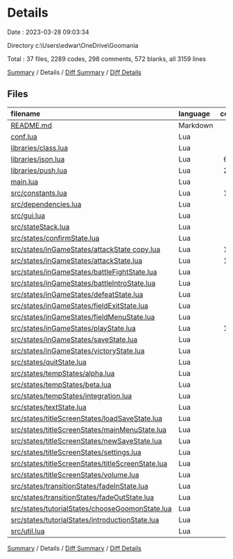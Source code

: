 # Details

Date : 2023-03-28 09:03:34

Directory c:\\Users\\edwar\\OneDrive\\Goomania

Total : 37 files,  2289 codes, 298 comments, 572 blanks, all 3159 lines

[Summary](results.md) / Details / [Diff Summary](diff.md) / [Diff Details](diff-details.md)

## Files
| filename | language | code | comment | blank | total |
| :--- | :--- | ---: | ---: | ---: | ---: |
| [README.md](/README.md) | Markdown | 7 | 0 | 3 | 10 |
| [conf.lua](/conf.lua) | Lua | 48 | 0 | 3 | 51 |
| [libraries/class.lua](/libraries/class.lua) | Lua | 74 | 9 | 16 | 99 |
| [libraries/json.lua](/libraries/json.lua) | Lua | 603 | 182 | 156 | 941 |
| [libraries/push.lua](/libraries/push.lua) | Lua | 219 | 8 | 54 | 281 |
| [main.lua](/main.lua) | Lua | 42 | 10 | 21 | 73 |
| [src/constants.lua](/src/constants.lua) | Lua | 152 | 6 | 11 | 169 |
| [src/dependencies.lua](/src/dependencies.lua) | Lua | 32 | 1 | 10 | 43 |
| [src/gui.lua](/src/gui.lua) | Lua | 33 | 6 | 10 | 49 |
| [src/stateStack.lua](/src/stateStack.lua) | Lua | 20 | 0 | 4 | 24 |
| [src/states/confirmState.lua](/src/states/confirmState.lua) | Lua | 40 | 2 | 11 | 53 |
| [src/states/inGameStates/attackState copy.lua](/src/states/inGameStates/attackState%20copy.lua) | Lua | 104 | 13 | 32 | 149 |
| [src/states/inGameStates/attackState.lua](/src/states/inGameStates/attackState.lua) | Lua | 101 | 14 | 29 | 144 |
| [src/states/inGameStates/battleFightState.lua](/src/states/inGameStates/battleFightState.lua) | Lua | 57 | 9 | 13 | 79 |
| [src/states/inGameStates/battleIntroState.lua](/src/states/inGameStates/battleIntroState.lua) | Lua | 48 | 3 | 14 | 65 |
| [src/states/inGameStates/defeatState.lua](/src/states/inGameStates/defeatState.lua) | Lua | 18 | 0 | 6 | 24 |
| [src/states/inGameStates/fieldExitState.lua](/src/states/inGameStates/fieldExitState.lua) | Lua | 22 | 1 | 6 | 29 |
| [src/states/inGameStates/fieldMenuState.lua](/src/states/inGameStates/fieldMenuState.lua) | Lua | 24 | 1 | 7 | 32 |
| [src/states/inGameStates/playState.lua](/src/states/inGameStates/playState.lua) | Lua | 121 | 10 | 21 | 152 |
| [src/states/inGameStates/saveState.lua](/src/states/inGameStates/saveState.lua) | Lua | 23 | 0 | 8 | 31 |
| [src/states/inGameStates/victoryState.lua](/src/states/inGameStates/victoryState.lua) | Lua | 16 | 0 | 6 | 22 |
| [src/states/quitState.lua](/src/states/quitState.lua) | Lua | 7 | 0 | 2 | 9 |
| [src/states/tempStates/alpha.lua](/src/states/tempStates/alpha.lua) | Lua | 17 | 0 | 7 | 24 |
| [src/states/tempStates/beta.lua](/src/states/tempStates/beta.lua) | Lua | 17 | 0 | 7 | 24 |
| [src/states/tempStates/integration.lua](/src/states/tempStates/integration.lua) | Lua | 17 | 0 | 7 | 24 |
| [src/states/textState.lua](/src/states/textState.lua) | Lua | 19 | 2 | 5 | 26 |
| [src/states/titleScreenStates/loadSaveState.lua](/src/states/titleScreenStates/loadSaveState.lua) | Lua | 31 | 0 | 9 | 40 |
| [src/states/titleScreenStates/mainMenuState.lua](/src/states/titleScreenStates/mainMenuState.lua) | Lua | 31 | 3 | 8 | 42 |
| [src/states/titleScreenStates/newSaveState.lua](/src/states/titleScreenStates/newSaveState.lua) | Lua | 35 | 1 | 8 | 44 |
| [src/states/titleScreenStates/settings.lua](/src/states/titleScreenStates/settings.lua) | Lua | 20 | 0 | 6 | 26 |
| [src/states/titleScreenStates/titleScreenState.lua](/src/states/titleScreenStates/titleScreenState.lua) | Lua | 40 | 5 | 17 | 62 |
| [src/states/titleScreenStates/volume.lua](/src/states/titleScreenStates/volume.lua) | Lua | 49 | 4 | 14 | 67 |
| [src/states/transitionStates/fadeInState.lua](/src/states/transitionStates/fadeInState.lua) | Lua | 45 | 0 | 5 | 50 |
| [src/states/transitionStates/fadeOutState.lua](/src/states/transitionStates/fadeOutState.lua) | Lua | 46 | 3 | 8 | 57 |
| [src/states/tutorialStates/chooseGoomonState.lua](/src/states/tutorialStates/chooseGoomonState.lua) | Lua | 37 | 0 | 10 | 47 |
| [src/states/tutorialStates/introductionState.lua](/src/states/tutorialStates/introductionState.lua) | Lua | 32 | 0 | 8 | 40 |
| [src/util.lua](/src/util.lua) | Lua | 42 | 5 | 10 | 57 |

[Summary](results.md) / Details / [Diff Summary](diff.md) / [Diff Details](diff-details.md)